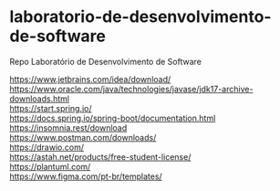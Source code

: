 # laboratorio-de-desenvolvimento-de-software
Repo Laboratório de Desenvolvimento de Software

https://www.jetbrains.com/idea/download/
<br>https://www.oracle.com/java/technologies/javase/jdk17-archive-downloads.html
<br>https://start.spring.io/
<br>https://docs.spring.io/spring-boot/documentation.html
<br>https://insomnia.rest/download
<br>https://www.postman.com/downloads/
<br>https://drawio.com/
<br>https://astah.net/products/free-student-license/
<br>https://plantuml.com/
<br>https://www.figma.com/pt-br/templates/
